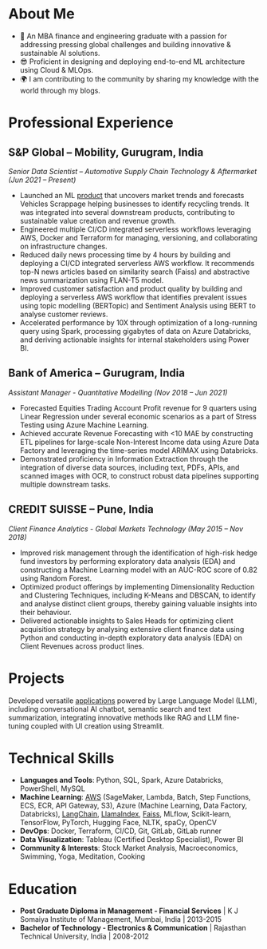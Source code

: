 # About Me
- 🌱 An MBA finance and engineering graduate with a passion for addressing pressing global challenges and building innovative & sustainable AI solutions.
- 😎 Proficient in designing and deploying end-to-end ML architecture using Cloud & MLOps.
- 🌍 I am contributing to the community by sharing my knowledge with the world through my blogs.

# Professional Experience

## S&P Global – Mobility, Gurugram, India
*Senior Data Scientist – Automotive Supply Chain Technology & Aftermarket (Jun 2021 – Present)*

- Launched an ML [product](https://aftermarketinsight.ihsmarkit.com/vio-sales) that uncovers market trends and forecasts Vehicles Scrappage helping businesses to identify recycling trends. It was integrated into several downstream products, contributing to sustainable value creation and revenue growth.
- Engineered multiple CI/CD integrated serverless workflows leveraging AWS, Docker and Terraform for managing, versioning, and collaborating on infrastructure changes.
- Reduced daily news processing time by 4 hours by building and deploying a CI/CD integrated serverless AWS workflow. It recommends top-N news articles based on similarity search (Faiss) and abstractive news summarization using FLAN-T5 model.
- Improved customer satisfaction and product quality by building and deploying a serverless AWS workflow that identifies prevalent issues using topic modelling (BERTopic) and Sentiment Analysis using BERT to analyse customer reviews.
- Accelerated performance by 10X through optimization of a long-running query using Spark, processing gigabytes of data on Azure Databricks, and deriving actionable insights for internal stakeholders using Power BI.

## Bank of America – Gurugram, India
*Assistant Manager - Quantitative Modelling (Nov 2018 – Jun 2021)*

- Forecasted Equities Trading Account Profit revenue for 9 quarters using Linear Regression under several economic scenarios as a part of Stress Testing using Azure Machine Learning.
- Achieved accurate Revenue Forecasting with <10 MAE by constructing ETL pipelines for large-scale Non-Interest Income data using Azure Data Factory and leveraging the time-series model ARIMAX using Databricks.
- Demonstrated proficiency in Information Extraction through the integration of diverse data sources, including text, PDFs, APIs, and scanned images with OCR, to construct robust data pipelines supporting multiple downstream tasks.

## CREDIT SUISSE – Pune, India
*Client Finance Analytics - Global Markets Technology (May 2015 – Nov 2018)*
- Improved risk management through the identification of high-risk hedge fund investors by performing exploratory data analysis (EDA) and constructing a Machine Learning model with an AUC-ROC score of 0.82 using Random Forest.
- Optimized product offerings by implementing Dimensionality Reduction and Clustering Techniques, including K-Means and DBSCAN, to identify and analyse distinct client groups, thereby gaining valuable insights into their behaviour.
- Delivered actionable insights to Sales Heads for optimizing client acquisition strategy by analysing extensive client finance data using Python and conducting in-depth exploratory data analysis (EDA) on Client Revenues across product lines.

# Projects
Developed versatile [applications](https://github.com/akashmathur-2212/LLMs-playground) powered by Large Language Model (LLM), including conversational AI chatbot, semantic search and text summarization, integrating innovative methods like RAG and LLM fine-tuning coupled with UI creation using Streamlit.

# Technical Skills
- **Languages and Tools**: Python, SQL, Spark, Azure Databricks, PowerShell, MySQL
- **Machine Learning**: [AWS](https://github.com/akashmathur-2212/aws-serverless-workflows) (SageMaker, Lambda, Batch, Step Functions, ECS, ECR, API Gateway, S3), Azure (Machine Learning, Data Factory, Databricks), [LangChain](https://github.com/akashmathur-2212/LLMs-playground/tree/main/LangChain-applications), [LlamaIndex](https://github.com/akashmathur-2212/LLMs-playground/tree/main/LlamaIndex-applications), [Faiss](https://github.com/akashmathur-2212/Recommendation-System-Playground), MLflow, Scikit-learn, TensorFlow, PyTorch, Hugging Face, NLTK, spaCy, OpenCV
- **DevOps**: Docker, Terraform, CI/CD, Git, GitLab, GitLab runner
- **Data Visualization**: Tableau (Certified Desktop Specialist), Power BI
- **Community & Interests**: Stock Market Analysis, Macroeconomics, Swimming, Yoga, Meditation, Cooking

# Education
- **Post Graduate Diploma in Management - Financial Services** | K J Somaiya Institute of Management, Mumbai, India | 2013-2015 
- **Bachelor of Technology - Electronics & Communication** | Rajasthan Technical University, India | 2008-2012
